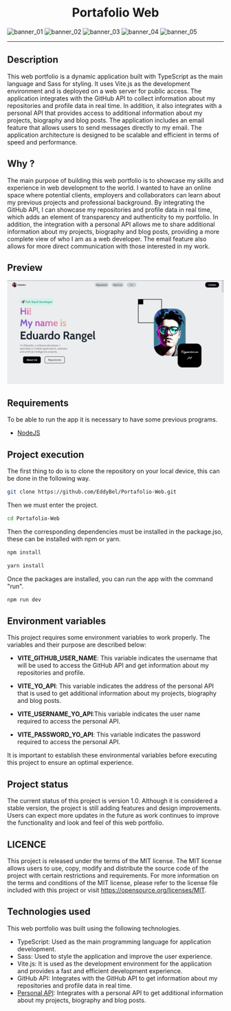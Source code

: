 <h1 align="center">Portafolio Web</h1>

![banner_01](https://img.shields.io/github/last-commit/EddyBel/Portafolio-Web?color=%23AED6F1&style=for-the-badge)
![banner_02](https://img.shields.io/github/license/EddyBel/Portafolio-Web?color=%23EAECEE&style=for-the-badge)
![banner_03](https://img.shields.io/github/languages/top/EddyBel/Portafolio-Web?color=%23F9E79F&style=for-the-badge)
![banner_04](https://img.shields.io/github/languages/count/EddyBel/Portafolio-Web?color=%23ABEBC6&style=for-the-badge)
![banner_05](https://img.shields.io/github/languages/code-size/EddyBel/Portafolio-Web?color=%23F1948A&style=for-the-badge)

---

## Description

This web portfolio is a dynamic application built with TypeScript as the main language and Sass for styling. It uses Vite.js as the development environment and is deployed on a web server for public access. The application integrates with the GitHub API to collect information about my repositories and profile data in real time. In addition, it also integrates with a personal API that provides access to additional information about my projects, biography and blog posts. The application includes an email feature that allows users to send messages directly to my email. The application architecture is designed to be scalable and efficient in terms of speed and performance.

## Why ?

The main purpose of building this web portfolio is to showcase my skills and experience in web development to the world. I wanted to have an online space where potential clients, employers and collaborators can learn about my previous projects and professional background. By integrating the GitHub API, I can showcase my repositories and profile data in real time, which adds an element of transparency and authenticity to my portfolio. In addition, the integration with a personal API allows me to share additional information about my projects, biography and blog posts, providing a more complete view of who I am as a web developer. The email feature also allows for more direct communication with those interested in my work.

## Preview

![Preview Proyect](./public/cover_page.png)

## Requirements

To be able to run the app it is necessary to have some previous programs.

- [NodeJS](https://nodejs.org/en/)

## Project execution

The first thing to do is to clone the repository on your local device, this can be done in the following way.

```bash
git clone https://github.com/EddyBel/Portafolio-Web.git
```

Then we must enter the project.

```bash
cd Portafolio-Web
```

Then the corresponding dependencies must be installed in the package.jso, these can be installed with npm or yarn.

```bash
npm install
```

```bash
yarn install
```

Once the packages are installed, you can run the app with the command "run".

```bash
npm run dev
```

## Environment variables

This project requires some environment variables to work properly. The variables and their purpose are described below:

- **VITE_GITHUB_USER_NAME**: This variable indicates the username that will be used to access the GitHub API and get information about my repositories and profile.

- **VITE_YO_API**: This variable indicates the address of the personal API that is used to get additional information about my projects, biography and blog posts.

- **VITE_USERNAME_YO_API**:This variable indicates the user name required to access the personal API.

- **VITE_PASSWORD_YO_API**: This variable indicates the password required to access the personal API.

It is important to establish these environmental variables before executing this project to ensure an optimal experience.

## Project status

The current status of this project is version 1.0. Although it is considered a stable version, the project is still adding features and design improvements. Users can expect more updates in the future as work continues to improve the functionality and look and feel of this web portfolio.

## LICENCE

This project is released under the terms of the MIT license. The MIT license allows users to use, copy, modify and distribute the source code of the project with certain restrictions and requirements. For more information on the terms and conditions of the MIT license, please refer to the license file included with this project or visit https://opensource.org/licenses/MIT.

## Technologies used

This web portfolio was built using the following technologies.

- TypeScript: Used as the main programming language for application development.
- Sass: Used to style the application and improve the user experience.
- Vite.js: It is used as the development environment for the application and provides a fast and efficient development experience.
- GitHub API: Integrates with the GitHub API to get information about my repositories and profile data in real time.
- [Personal API](https://github.com/EddyBel/My-personal-api): Integrates with a personal API to get additional information about my projects, biography and blog posts.
